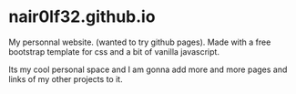 # nair0lf32.github.io

My personnal website. (wanted to try github pages).
Made with a free bootstrap template for css and a bit of vanilla javascript.

Its my cool personal space and I am gonna add more and more pages and links
of my other projects to it.
